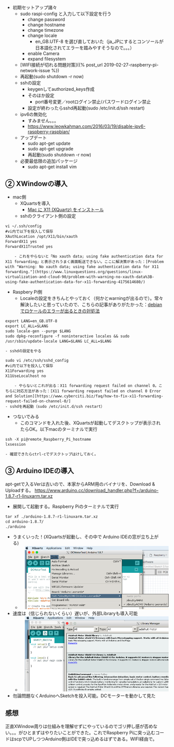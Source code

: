 - 初期セットアップ諸々
    - sudo raspi-config と入力して以下設定を行う
        - change password
        - change hostname
        - change timezone
        - change locale
            - en_GB.UTF-8 を選び直しておいた（ja_JPにするとコンソールが日本語化されてエラーを踏みやすそうなので。。。）
        - enable Camera
        - expand filesystem
    - [WIFI接続が切れる問題対策]({% post_url 2019-02-27-raspberry-pi-network-issue %})
    - 再起動(sudo shutdown -r now)
    - sshの設定
        - keygenしてauthorized_keys作成
        - そのほか設定
            - port番号変更／rootログイン禁止/パスワードログイン禁止
        - 設定が終わったらsshd再起動(sudo /etc/init.d/ssh restart)
    - ipv6の無効化
        - すみません。。。
        - https://www.leowkahman.com/2016/03/19/disable-ipv6-raspberry-raspbian/
    - アップデート
        - sudo apt-get update
        - sudo apt-get upgrade
        - 再起動(sudo shutdown -r now)
    - 必要最低限の追加パッケージ
        - sudo apt-get install vim

## ② XWindowの導入
- mac側
    - XQuartsを導入
        - [Mac に X11 (XQuartz) をインストール](https://macperson.net/mac-x11-xquartz/)
    - sshのクライアント側の設定
```shell
vi ~/.ssh/config
#vi内で以下を投入して保存
XAuthLocation /opt/X11/bin/xauth
ForwardX11 yes
ForwardX11Trusted yes
```
        - これをやらないと「No xauth data; using fake authentication data for X11 forwarding」と表示されうまく画面転送できない。ここに解決策があった：[Problem with "Warning: No xauth data; using fake authentication data for X11 forwarding."](https://www.linuxquestions.org/questions/linux-virtualization-and-cloud-90/problem-with-warning-no-xauth-data%3B-using-fake-authentication-data-for-x11-forwarding-4175614680/)

- Raspbery Pi側
    - Localeの設定をきちんとやっておく（何かとwarningが出るので）。常々解決したいと思っていたので、こちらの記事がありがたかった：[debian でロケールのエラーが出るときの対処法](https://qiita.com/d6rkaiz/items/c32f2b4772e25b1ba3ba)
```shell
export LANG=en_GB.UTF-8
export LC_ALL=$LANG
sudo locale-gen --purge $LANG
sudo dpkg-reconfigure -f noninteractive locales && sudo /usr/sbin/update-locale LANG=$LANG LC_ALL=$LANG
```
    - sshdの設定をやる
```shell
sudo vi /etc/ssh/sshd_config
#vi内で以下を投入して保存
X11Forwarding yes
X11UseLocalhost no
```
        - やらないとこれが出る：X11 forwarding request failed on channel 0。こちらに対応方法があった：[X11 forwarding request failed on channel 0 Error and Solution][https://www.cyberciti.biz/faq/how-to-fix-x11-forwarding-request-failed-on-channel-0/]
    - sshdを再起動（sudo /etc/init.d/ssh restart）

- つないでみる
    - このコマンドを入れた後、XQuartsが起動してデスクトップが表示されたらOK。以下macのターミナルで実行
```shell
ssh -X pi@remote_Raspberry_Pi_hostname
lxsession
```
    - 確認できたらctrl-cでデスクトップはけしておく。

## ③ Arduino IDEの導入
apt-getで入るVerは古いので、本家からARM用のバイナリを、Download & Uploadする。
<https://www.arduino.cc/download_handler.php?f=/arduino-1.8.7-r1-linuxarm.tar.xz>
- 展開して起動する。Raspberry Piのターミナルで実行
```
tar xf ./arduino-1.8.7-r1-linuxarm.tar.xz
cd arduino-1.8.7/
./arduino
```
- うまくいった！(XQuartsが起動し、その中で Arduino IDEの窓が立ち上がる)
    - <img src="../assets/2018-12-04-ok.png" style="width:600px;margin-left:1em;">
- 速度は（信じられないくらい）遅いが、外部Libraryも導入可能
    - <img src="../assets/2018-12-04-lib.png" style="width:600px;margin-left:1em;">
- 勿論問題なくArduinoへSketchを投入可能。DCモーターを動かして見た

## 感想
正直XWindow周りは仕組みを理解せずにやっているのでゴリ押し感が否めない。。。がひとまずはやりたいことができた。これでRaspberry Piに突っ込むコードはscpでUPしつつArduino側はIDEで突っ込めるはずである。WIFI経由で。



　 